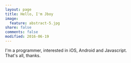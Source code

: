 ```yaml
---
layout: page
title: Hello, I'm Jboy
image:
  feature: abstract-5.jpg
share: false
comments: false
modified: 2016-06-19
---
```


I'm a programmer, interested in iOS, Android and Javascript.   
That's all, thanks.